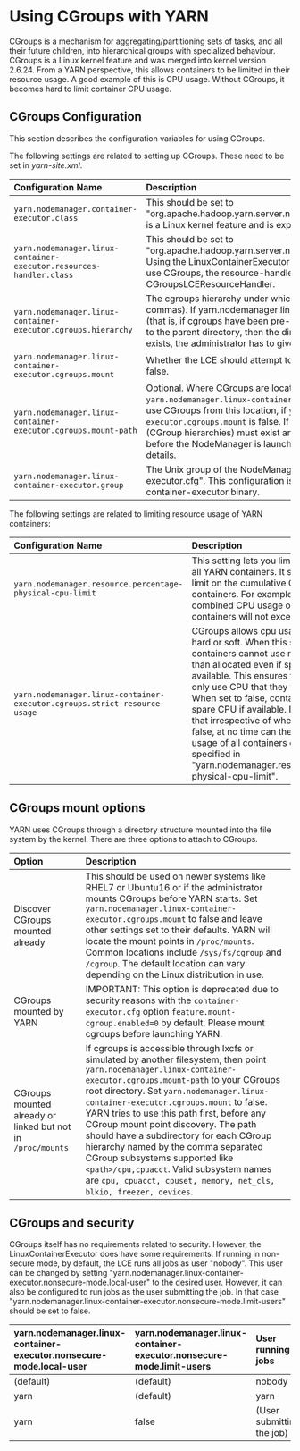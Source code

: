 <!---
  Licensed under the Apache License, Version 2.0 (the "License");
  you may not use this file except in compliance with the License.
  You may obtain a copy of the License at

   http://www.apache.org/licenses/LICENSE-2.0

  Unless required by applicable law or agreed to in writing, software
  distributed under the License is distributed on an "AS IS" BASIS,
  WITHOUT WARRANTIES OR CONDITIONS OF ANY KIND, either express or implied.
  See the License for the specific language governing permissions and
  limitations under the License. See accompanying LICENSE file.
-->

Using CGroups with YARN
=======================

<!-- MACRO{toc|fromDepth=0|toDepth=3} -->

CGroups is a mechanism for aggregating/partitioning sets of tasks, and all their future children, into hierarchical groups with specialized behaviour. CGroups is a Linux kernel feature and was merged into kernel version 2.6.24. From a YARN perspective, this allows containers to be limited in their resource usage. A good example of this is CPU usage. Without CGroups, it becomes hard to limit container CPU usage.

CGroups Configuration
---------------------

This section describes the configuration variables for using CGroups.

The following settings are related to setting up CGroups. These need to be set in *yarn-site.xml*.

|Configuration Name | Description |
|:---- |:---- |
| `yarn.nodemanager.container-executor.class` | This should be set to "org.apache.hadoop.yarn.server.nodemanager.LinuxContainerExecutor". CGroups is a Linux kernel feature and is exposed via the LinuxContainerExecutor. |
| `yarn.nodemanager.linux-container-executor.resources-handler.class` | This should be set to "org.apache.hadoop.yarn.server.nodemanager.util.CgroupsLCEResourcesHandler". Using the LinuxContainerExecutor doesn't force you to use CGroups. If you wish to use CGroups, the resource-handler-class must be set to CGroupsLCEResourceHandler. |
| `yarn.nodemanager.linux-container-executor.cgroups.hierarchy` | The cgroups hierarchy under which to place YARN proccesses(cannot contain commas). If yarn.nodemanager.linux-container-executor.cgroups.mount is false (that is, if cgroups have been pre-configured) and the YARN user has write access to the parent directory, then the directory will be created. If the directory already exists, the administrator has to give YARN write permissions to it recursively. |
| `yarn.nodemanager.linux-container-executor.cgroups.mount` | Whether the LCE should attempt to mount cgroups if not found - can be true or false. |
| `yarn.nodemanager.linux-container-executor.cgroups.mount-path` | Optional. Where CGroups are located. LCE will try to mount them here, if `yarn.nodemanager.linux-container-executor.cgroups.mount` is true. LCE will try to use CGroups from this location, if `yarn.nodemanager.linux-container-executor.cgroups.mount` is false. If specified, this path and its subdirectories (CGroup hierarchies) must exist and they should be readable and writable by YARN before the NodeManager is launched. See CGroups mount options below for details. |
| `yarn.nodemanager.linux-container-executor.group` | The Unix group of the NodeManager. It should match the setting in "container-executor.cfg". This configuration is required for validating the secure access of the container-executor binary. |

The following settings are related to limiting resource usage of YARN containers:

|Configuration Name | Description |
|:---- |:---- |
| `yarn.nodemanager.resource.percentage-physical-cpu-limit` | This setting lets you limit the cpu usage of all YARN containers. It sets a hard upper limit on the cumulative CPU usage of the containers. For example, if set to 60, the combined CPU usage of all YARN containers will not exceed 60%. |
| `yarn.nodemanager.linux-container-executor.cgroups.strict-resource-usage` | CGroups allows cpu usage limits to be hard or soft. When this setting is true, containers cannot use more CPU usage than allocated even if spare CPU is available. This ensures that containers can only use CPU that they were allocated. When set to false, containers can use spare CPU if available. It should be noted that irrespective of whether set to true or false, at no time can the combined CPU usage of all containers exceed the value specified in "yarn.nodemanager.resource.percentage-physical-cpu-limit". |

CGroups mount options
---------------------

YARN uses CGroups through a directory structure mounted into the file system by the kernel. There are three options to attach to CGroups.

| Option | Description |
|:---- |:---- |
| Discover CGroups mounted already | This should be used on newer systems like RHEL7 or Ubuntu16 or if the administrator mounts CGroups before YARN starts. Set `yarn.nodemanager.linux-container-executor.cgroups.mount` to false and leave other settings set to their defaults. YARN will locate the mount points in `/proc/mounts`. Common locations include `/sys/fs/cgroup` and `/cgroup`. The default location can vary depending on the Linux distribution in use.|
| CGroups mounted by YARN | IMPORTANT: This option is deprecated due to security reasons with the `container-executor.cfg` option `feature.mount-cgroup.enabled=0` by default. Please mount cgroups before launching YARN.|
| CGroups mounted already or linked but not in `/proc/mounts` | If cgroups is accessible through lxcfs or simulated by another filesystem, then point `yarn.nodemanager.linux-container-executor.cgroups.mount-path` to your CGroups root directory. Set `yarn.nodemanager.linux-container-executor.cgroups.mount` to false. YARN tries to use this path first, before any CGroup mount point discovery. The path should have a subdirectory for each CGroup hierarchy named by the comma separated CGroup subsystems supported like `<path>/cpu,cpuacct`. Valid subsystem names are `cpu, cpuacct, cpuset, memory, net_cls, blkio, freezer, devices`.|

CGroups and security
--------------------

CGroups itself has no requirements related to security. However, the LinuxContainerExecutor does have some requirements. If running in non-secure mode, by default, the LCE runs all jobs as user "nobody". This user can be changed by setting "yarn.nodemanager.linux-container-executor.nonsecure-mode.local-user" to the desired user. However, it can also be configured to run jobs as the user submitting the job. In that case "yarn.nodemanager.linux-container-executor.nonsecure-mode.limit-users" should be set to false.

| yarn.nodemanager.linux-container-executor.nonsecure-mode.local-user | yarn.nodemanager.linux-container-executor.nonsecure-mode.limit-users | User running jobs |
|:---- |:---- |:---- |
| (default) | (default) | nobody |
| yarn | (default) | yarn |
| yarn | false | (User submitting the job) |


